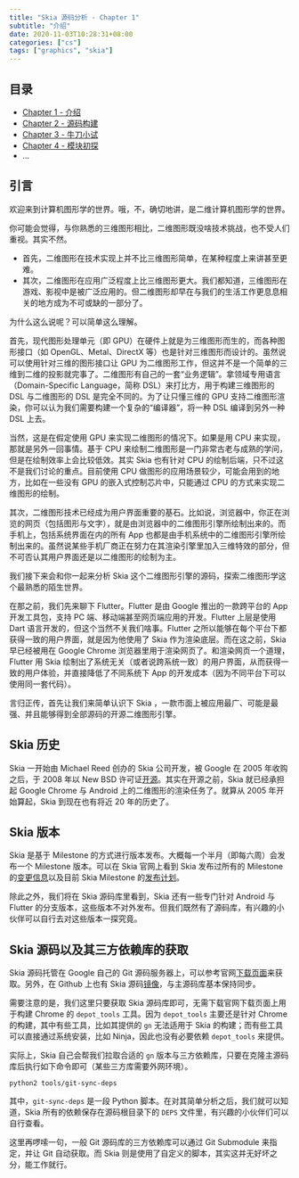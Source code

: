 ```yaml
---
title: "Skia 源码分析 - Chapter 1"
subtitle: "介绍"
date: 2020-11-03T10:28:31+08:00
categories: ["cs"]
tags: ["graphics", "skia"]
---
```


## 目录

* [Chapter 1 - 介绍](/posts/skia-1/)
* [Chapter 2 - 源码构建](/posts/skia-2/)
* [Chapter 3 - 牛刀小试](/posts/skia-3/)
* [Chapter 4 - 模块初探](/posts/skia-4/)
* ...

## 引言

欢迎来到计算机图形学的世界。哦，不，确切地讲，是二维计算机图形学的世界。

你可能会觉得，与你熟悉的三维图形相比，二维图形既没啥技术挑战，也不受人们重视。其实不然。
- 首先，二维图形在技术实现上并不比三维图形简单，在某种程度上来讲甚至更难。
- 其次，二维图形在应用广泛程度上比三维图形更大。我们都知道，三维图形在游戏、影视中是被广泛应用的。但二维图形却早在与我们的生活工作更息息相关的地方成为不可或缺的一部分了。

为什么这么说呢？可以简单这么理解。

首先，现代图形处理单元（即 GPU）在硬件上就是为三维图形而生的，而各种图形接口（如 OpenGL、Metal、DirectX 等）也是针对三维图形而设计的。虽然说可以使用针对三维的图形接口让 GPU 为二维图形工作，但这并不是一个简单的三维到二维的投影就完事了。二维图形有自己的一套“业务逻辑”。拿领域专用语言（Domain-Specific Language，简称 DSL）来打比方，用于构建三维图形的 DSL 与二维图形的 DSL 是完全不同的。为了让只懂三维的 GPU 支持二维图形渲染，你可以认为我们需要构建一个复杂的“编译器”，将一种 DSL 编译到另外一种 DSL 上去。

当然，这是在假定使用 GPU 来实现二维图形的情况下。如果是用 CPU 来实现，那就是另外一回事情。基于 CPU 来绘制二维图形是一门非常古老与成熟的学问，但是在绘制效率上会比较低效。其实 Skia 也有针对 CPU 的绘制后端，只不过这不是我们讨论的重点。目前使用 CPU 做图形的应用场景较少，可能会用到的地方，比如在一些没有 GPU 的嵌入式控制芯片中，只能通过 CPU 的方式来实现二维图形的绘制。

其次，二维图形技术已经成为用户界面重要的基石。比如说，浏览器中，你正在浏览的网页（包括图形与文字），就是由浏览器中的二维图形引擎所绘制出来的。而手机上，包括系统界面在内的所有 App 也都是由手机系统中的二维图形引擎所绘制出来的。虽然说某些手机厂商正在努力在其渲染引擎里加入三维特效的部分，但不可否认其用户界面还是以二维图形的绘制为主。

我们接下来会和你一起来分析 Skia 这个二维图形引擎的源码，探索二维图形学这个最熟悉的陌生世界。

在那之前，我们先来聊下 Flutter。Flutter 是由 Google 推出的一款跨平台的 App 开发工具包，支持 PC 端、移动端甚至网页端应用的开发。Flutter 上层是使用 Dart 语言开发的，但这个当然不关我们啥事。Flutter 之所以能够在每个平台下都获得一致的用户界面，就是因为他使用了 Skia 作为渲染底层。而在这之前，Skia 早已经被用在 Google Chrome 浏览器里用于渲染网页了。和渲染网页一个道理，Flutter 用 Skia 绘制出了系统无关（或者说跨系统一致）的用户界面，从而获得一致的用户体验，并直接降低了不同系统下 App 的开发成本（因为不同平台下可以使用同一套代码）。

言归正传，首先让我们来简单认识下 Skia ，一款市面上被应用最广、可能是最强、并且能够得到全部源码的开源二维图形引擎。

## Skia 历史

Skia 一开始由 Michael Reed 创办的 Skia 公司开发，被 Google 在 2005 年收购之后，于 2008 年以 New BSD 许可证[开源](http://www.satine.org/archives/2008/09/02/skia-source-code-released/)。其实在开源之前，Skia 就已经承担起 Google Chrome 与 Android 上的二维图形的渲染任务了。就算从 2005 年开始算起，Skia 到现在也有将近 20 年的历史了。

## Skia 版本

Skia 是基于 Milestone 的方式进行版本发布。大概每一个半月（即每六周）会发布一个 Milestone 版本。可以在 Skia 官网上看到 Skia 发布过所有的 Milestone 的[变更信息](https://skia.org/docs/user/release/release_notes)以及目前 Skia Milestone 的[发布计划](https://skia.org/docs/user/release/schedule)。

除此之外，我们将在 Skia 源码库里看到，Skia 还有一些专门针对 Android 与 Flutter 的分支版本，这些版本不对外发布。但我们既然有了源码库，有兴趣的小伙伴可以自行去对这些版本一探究竟。

## Skia 源码以及其三方依赖库的获取

Skia 源码托管在 Google 自己的 Git 源码服务器上，可以参考官网[下载页面](https://skia.org/docs/user/download)来获取。另外，在 Github 上也有 Skia 源码[镜像](https://github.com/google/skia/)，与主源码库基本保持同步。

需要注意的是，我们这里只要获取 Skia 源码库即可，无需下载官网下载页面上用于构建 Chrome 的 `depot_tools` 工具。因为 `depot_tools` 主要还是针对 Chrome 的构建，其中有些工具，比如其提供的 `gn` 无法适用于 Skia 的构建；而有些工具可以直接通过系统安装，比如 Ninja，因此也没有必要依赖 `depot_tools` 来提供。

实际上，Skia 自己会帮我们拉取合适的 `gn` 版本与三方依赖库，只要在克隆主源码库后执行如下命令即可（某些三方库需要外网环境）。
```
python2 tools/git-sync-deps
```

其中，`git-sync-deps` 是一段 Python 脚本。在对其简单分析之后，我们就可以知道，Skia 所有的依赖保存在源码根目录下的 `DEPS` 文件里，有兴趣的小伙伴们可以自行查看。

这里再啰嗦一句，一般 Git 源码库的三方依赖库可以通过 Git Submodule 来指定，并让 Git 自动获取。而 Skia 则是使用了自定义的脚本，其实这并无好坏之分，能工作就行。

